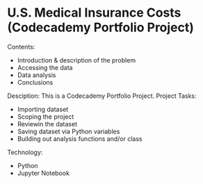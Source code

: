# U.S. Medical Insurance Costs (Codecademy Portfolio Project)

Contents:
- Introduction & description of the problem
- Accessing the data
- Data analysis
- Conclusions

Desciption:
This is a Codecademy Portfolio Project. 
Project Tasks:
- Importing dataset
- Scoping the project
- Reviewin the dataset
- Saving dataset via Python variables
- Building out analysis functions and/or class

Technology:
- Python
- Jupyter Notebook
